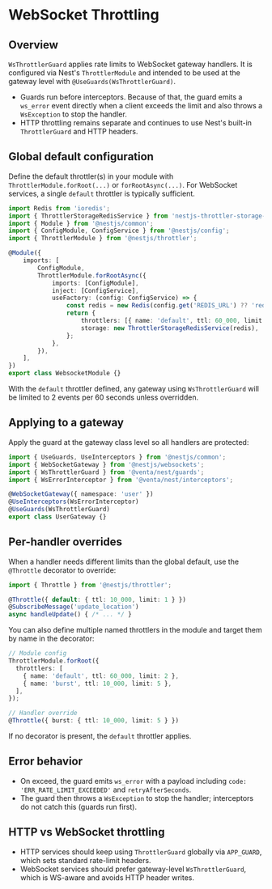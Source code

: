 # WebSocket Throttling

## Overview

`WsThrottlerGuard` applies rate limits to WebSocket gateway handlers. It is configured via Nest's `ThrottlerModule` and intended to be used at the gateway level with `@UseGuards(WsThrottlerGuard)`.

- Guards run before interceptors. Because of that, the guard emits a `ws_error` event directly when a client exceeds the limit and also throws a `WsException` to stop the handler.
- HTTP throttling remains separate and continues to use Nest's built-in `ThrottlerGuard` and HTTP headers.

## Global default configuration

Define the default throttler(s) in your module with `ThrottlerModule.forRoot(...)` or `forRootAsync(...)`. For WebSocket services, a single `default` throttler is typically sufficient.

```ts
import Redis from 'ioredis';
import { ThrottlerStorageRedisService } from 'nestjs-throttler-storage-redis';
import { Module } from '@nestjs/common';
import { ConfigModule, ConfigService } from '@nestjs/config';
import { ThrottlerModule } from '@nestjs/throttler';

@Module({
	imports: [
		ConfigModule,
		ThrottlerModule.forRootAsync({
			imports: [ConfigModule],
			inject: [ConfigService],
			useFactory: (config: ConfigService) => {
				const redis = new Redis(config.get('REDIS_URL') ?? 'redis://localhost:6379');
				return {
					throttlers: [{ name: 'default', ttl: 60_000, limit: 2 }],
					storage: new ThrottlerStorageRedisService(redis),
				};
			},
		}),
	],
})
export class WebsocketModule {}
```

With the `default` throttler defined, any gateway using `WsThrottlerGuard` will be limited to 2 events per 60 seconds unless overridden.

## Applying to a gateway

Apply the guard at the gateway class level so all handlers are protected:

```ts
import { UseGuards, UseInterceptors } from '@nestjs/common';
import { WebSocketGateway } from '@nestjs/websockets';
import { WsThrottlerGuard } from '@venta/nest/guards';
import { WsErrorInterceptor } from '@venta/nest/interceptors';

@WebSocketGateway({ namespace: 'user' })
@UseInterceptors(WsErrorInterceptor)
@UseGuards(WsThrottlerGuard)
export class UserGateway {}
```

## Per-handler overrides

When a handler needs different limits than the global default, use the `@Throttle` decorator to override:

```ts
import { Throttle } from '@nestjs/throttler';

@Throttle({ default: { ttl: 10_000, limit: 1 } })
@SubscribeMessage('update_location')
async handleUpdate() { /* ... */ }
```

You can also define multiple named throttlers in the module and target them by name in the decorator:

```ts
// Module config
ThrottlerModule.forRoot({
  throttlers: [
    { name: 'default', ttl: 60_000, limit: 2 },
    { name: 'burst', ttl: 10_000, limit: 5 },
  ],
});

// Handler override
@Throttle({ burst: { ttl: 10_000, limit: 5 } })
```

If no decorator is present, the `default` throttler applies.

## Error behavior

- On exceed, the guard emits `ws_error` with a payload including `code: 'ERR_RATE_LIMIT_EXCEEDED'` and `retryAfterSeconds`.
- The guard then throws a `WsException` to stop the handler; interceptors do not catch this (guards run first).

## HTTP vs WebSocket throttling

- HTTP services should keep using `ThrottlerGuard` globally via `APP_GUARD`, which sets standard rate-limit headers.
- WebSocket services should prefer gateway-level `WsThrottlerGuard`, which is WS-aware and avoids HTTP header writes.
